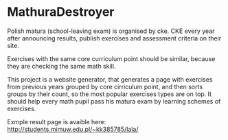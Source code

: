# MathuraDestroyer

Polish matura (school-leaving exam) is organised by cke. CKE every year after announcing results, publish exercises and assessment criteria on their site.

Exercises with the same core curriculum point should be similar, because they are checking the same math skill.

This project is a website generator, that generates a page with exercises from previous years grouped by core cirriculum point, and then sorts groups by their count, so the most popular exercises types are on top.
It should help every math pupil pass his matura exam by learning schemes of exercises.



Exmple result page is avaible here:
http://students.mimuw.edu.pl/~kk385785/lala/
